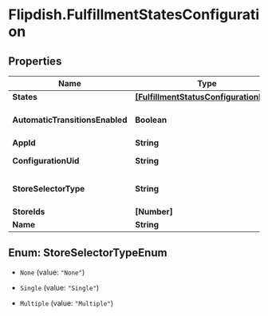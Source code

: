 # Flipdish.FulfillmentStatesConfiguration

## Properties
Name | Type | Description | Notes
------------ | ------------- | ------------- | -------------
**States** | [**[FulfillmentStatusConfigurationItem]**](FulfillmentStatusConfigurationItem.md) | States | [optional] 
**AutomaticTransitionsEnabled** | **Boolean** | Enable automatic transitions | [optional] 
**AppId** | **String** | AppId | [optional] 
**ConfigurationUid** | **String** | Configuration Uid | [optional] 
**StoreSelectorType** | **String** | Store Selector Type | [optional] 
**StoreIds** | **[Number]** | Store Ids | [optional] 
**Name** | **String** | Name | [optional] 


<a name="StoreSelectorTypeEnum"></a>
## Enum: StoreSelectorTypeEnum


* `None` (value: `"None"`)

* `Single` (value: `"Single"`)

* `Multiple` (value: `"Multiple"`)




